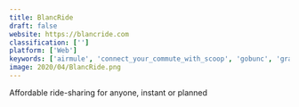 ```yaml
---
title: BlancRide
draft: false 
website: https://blancride.com
classification: ['']
platform: ['Web']
keywords: ['airmule', 'connect_your_commute_with_scoop', 'gobunc', 'grabr', 'hitch', 'lyft_line', 'nexit', 'parcl', 'ride', 'ride_austin', 'ridewith', 'rides_in_google_maps', 'snaprides', 'stretch', 'taxi_explorer', 'trafi', 'uber', 'uber_bus', 'up_hail', 'waze', 'onpony', 'ubercommute']
image: 2020/04/BlancRide.png
---
```

Affordable ride-sharing for anyone, instant or planned